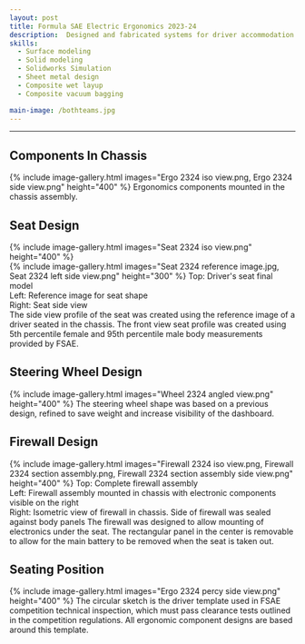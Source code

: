 ```yaml
---
layout: post
title: Formula SAE Electric Ergonomics 2023-24
description:  Designed and fabricated systems for driver accommodation for the 2023-24 Formula SAE season in compliance with FSAE 2024 ruleset. Components included driver's seat, steering wheel, headrest, firewall, nose cone, and body panels.
skills: 
  - Surface modeling
  - Solid modeling
  - Solidworks Simulation
  - Sheet metal design
  - Composite wet layup
  - Composite vacuum bagging

main-image: /bothteams.jpg
---
```


---
## Components In Chassis
{% include image-gallery.html images="Ergo 2324 iso view.png, Ergo 2324 side view.png" height="400" %}
Ergonomics components mounted in the chassis assembly.

## Seat Design
{% include image-gallery.html images="Seat 2324 iso view.png" height="400" %} <br>
{% include image-gallery.html images="Seat 2324 reference image.jpg, Seat 2324 left side view.png" height="300" %}
Top: Driver's seat final model <br>
Left: Reference image for seat shape <br>
Right: Seat side view <br>
The side view profile of the seat was created using the reference image of a driver seated in the chassis. The front view seat profile was created using 5th percentile female and 95th percentile male body measurements provided by FSAE.

## Steering Wheel Design
{% include image-gallery.html images="Wheel 2324 angled view.png" height="400" %}
The steering wheel shape was based on a previous design, refined to save weight and increase visibility of the dashboard.

## Firewall Design
{% include image-gallery.html images="Firewall 2324 iso view.png, Firewall 2324 section assembly.png, Firewall 2324 section assembly side view.png" height="400" %}
Top: Complete firewall assembly <br>
Left: Firewall assembly mounted in chassis with electronic components visible on the right <br>
Right: Isometric view of firewall in chassis. Side of firewall was sealed against body panels
The firewall was designed to allow mounting of electronics under the seat. The rectangular panel in the center is removable to allow for the main battery to be removed when the seat is taken out.

## Seating Position
{% include image-gallery.html images="Ergo 2324 percy side view.png" height="400" %}
The circular sketch is the driver template used in FSAE competition technical inspection, which must pass clearance tests outlined in the competition regulations. All ergonomic component designs are based around this template.
